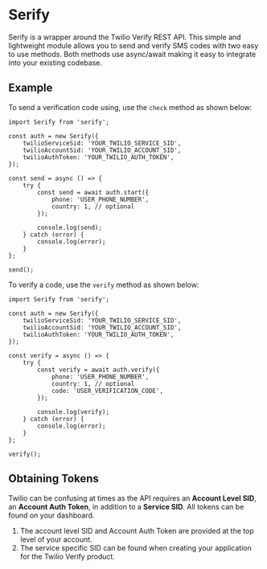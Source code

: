 # Serify

Serify is a wrapper around the Twilio Verify REST API. This simple and lightweight module allows you to send and verify SMS codes with two easy to use methods. Both methods use async/await making it easy to integrate into your existing codebase.

## Example

To send a verification code using, use the `check` method as shown below:

```
import Serify from 'serify';

const auth = new Serify({
	twilioServiceSid: 'YOUR_TWILIO_SERVICE_SID',
	twilioAccountSid: 'YOUR_TWILIO_ACCOUNT_SID',
	twilioAuthToken: 'YOUR_TWILIO_AUTH_TOKEN',
});

const send = async () => {
	try {
		const send = await auth.start({
			phone: 'USER_PHONE_NUMBER',
			country: 1, // optional
		});

		console.log(send);
	} catch (error) {
		console.log(error);
	}
};

send();
```

To verify a code, use the `verify` method as shown below:

```
import Serify from 'serify';

const auth = new Serify({
	twilioServiceSid: 'YOUR_TWILIO_SERVICE_SID',
	twilioAccountSid: 'YOUR_TWILIO_ACCOUNT_SID',
	twilioAuthToken: 'YOUR_TWILIO_AUTH_TOKEN',
});

const verify = async () => {
	try {
		const verify = await auth.verify({
			phone: 'USER_PHONE_NUMBER',
			country: 1, // optional
            code: 'USER_VERIFICATION_CODE',
		});

		console.log(verify);
	} catch (error) {
		console.log(error);
	}
};

verify();
```

## Obtaining Tokens

Twilio can be confusing at times as the API requires an **Account Level SID**, an **Account Auth Token**, in addition to a **Service SID**. All tokens can be found on your dashboard.

1. The account level SID and Account Auth Token are provided at the top level of your account.
2. The service specific SID can be found when creating your application for the Twilio Verify product.
